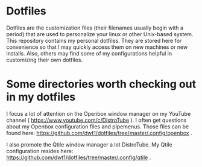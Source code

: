 # Dotfiles
Dotfiles are the customization files (their filenames usually begin with a period) that are used to personalize your linux or other Unix-based system.  This repository contains my personal dotfiles.  They are stored here for convenience so that I may quickly access them on new machines or new installs.  Also, others may find some of my configurations helpful in customizing their own dotfiles.  

# Some directories worth checking out in my dotfiles
I focus a lot of attention on the Openbox window manager on my YouTube channel ( https://www.youtube.com/c/DistroTube ).  I often get questions about my Openbox configuration files and pipemenus.  Those files can be found here: https://github.com/dwt1/dotfiles/tree/master/.config/openbox .

I also promote the Qtile window manager a lot DistroTube.  My Qtile configuration resides here: https://github.com/dwt1/dotfiles/tree/master/.config/qtile .
